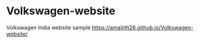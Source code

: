 # Volkswagen-website
Volkswagen India website sample
https://amaljith26.github.io/Volkswagen-website/
